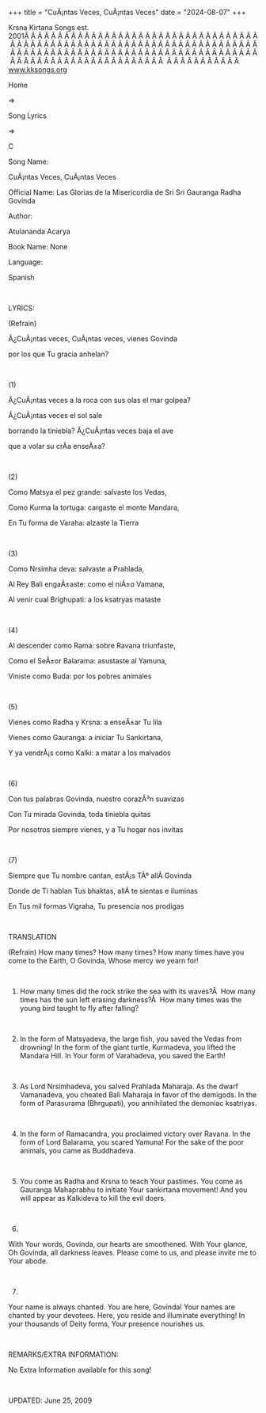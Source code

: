 +++ 
title = "CuÃ¡ntas Veces, CuÃ¡ntas Veces"
date = "2024-08-07"
+++

Krsna Kirtana Songs est. 2001Â Â Â Â Â Â Â Â Â Â Â Â Â Â Â Â Â Â Â Â Â Â Â Â Â Â Â Â Â Â Â Â Â Â Â Â Â Â Â Â Â Â Â Â Â Â Â Â Â Â Â Â Â Â Â Â Â Â Â Â Â Â Â Â Â Â Â Â Â Â Â Â Â Â Â Â Â Â Â Â Â Â Â Â Â Â Â Â Â Â Â Â Â Â Â Â Â Â Â Â Â Â Â Â Â Â Â Â Â Â Â Â Â Â Â Â Â Â Â Â Â Â Â Â Â Â Â Â Â Â Â Â  Â Â Â Â Â Â Â Â Â Â Â  
www.kksongs.org








Home
 
⇒
 
Song Lyrics
 
⇒
 
C


Song
Name:
 
CuÃ¡ntas Veces, CuÃ¡ntas Veces


Official
Name: Las Glorias de la Misericordia de Sri Sri Gauranga Radha Govinda


Author:

Atulananda Acarya


Book
Name: None


Language:

Spanish


 


LYRICS:


(Refrain)


Â¿CuÃ¡ntas
veces, CuÃ¡ntas veces, vienes Govinda


por
los que Tu gracia anhelan? 


 


(1)


Â¿CuÃ¡ntas
veces a la roca con sus olas el mar golpea?


Â¿CuÃ¡ntas
veces el sol sale


borrando
la tiniebla? Â¿CuÃ¡ntas veces baja el ave


que a
volar su crÃ­a enseÃ±a?


 


(2)


Como
Matsya el pez grande: salvaste los Vedas,


Como
Kurma la tortuga: cargaste el monte Mandara,


En Tu
forma de Varaha: alzaste la Tierra


 


(3)


Como
Nrsimha deva: salvaste a Prahlada,


Al Rey
Bali engaÃ±aste: como el niÃ±o Vamana,


Al
venir cual Brighupati: a los ksatryas mataste


 


(4)


Al
descender como Rama: sobre Ravana triunfaste,


Como
el SeÃ±or Balarama: asustaste al Yamuna,


Viniste
  como Buda: por los pobres animales


 


(5)


Vienes
  como Radha y Krsna: a enseÃ±ar Tu lila


Vienes
  como Gauranga: a iniciar Tu Sankirtana,


Y ya
vendrÃ¡s como Kalki: a matar a los malvados


 


(6)


Con
tus palabras Govinda, nuestro corazÃ³n suavizas


Con Tu
mirada Govinda, toda tiniebla quitas


Por
nosotros siempre vienes, y a Tu hogar nos invitas


 


(7)


Siempre
que Tu nombre cantan, estÃ¡s TÃº allÃ­ Govinda


Donde
de Ti hablan Tus bhaktas, allÃ­ te sientas e iluminas


En Tus
mil formas Vigraha, Tu presencia nos prodigas


 


TRANSLATION


(Refrain)
How many times? How many times? How many times have you come to the Earth, O
Govinda, Whose mercy we yearn for!


 


1) How
many times did the rock strike the sea with its waves?Â  How many times has the
sun left erasing darkness?Â  How many times was the young bird taught to fly
after falling?


 


2) In
the form of Matsyadeva, the large fish, you saved the Vedas from drowning! In
the form of the giant turtle, Kurmadeva, you lifted the Mandara Hill. In Your
form of Varahadeva, you saved the Earth!


 


3) As
Lord Nrsimhadeva, you salved Prahlada Maharaja. As the dwarf Vamanadeva, you
cheated Bali Maharaja in favor of the demigods. In the form of Parasurama
(Bhrgupati), you annihilated the demoniac ksatriyas.


 


4) In
the form of Ramacandra, you proclaimed victory over Ravana. In the form of Lord
Balarama, you scared Yamuna! For the sake of the poor animals, you came as
Buddhadeva.


 


5) You
come as Radha and Krsna to teach Your pastimes. You come as Gauranga Mahaprabhu
to initiate Your sankirtana movement! And you will appear as Kalkideva to kill
the evil doers.


 


6)
With Your words, Govinda, our hearts are smoothened. With Your glance, Oh
Govinda, all darkness leaves. Please come to us, and please invite me to Your
abode.


 


7)
Your name is always chanted. You are here, Govinda! Your names are chanted by
your devotees. Here, you reside and illuminate everything! In your thousands of
Deity forms, Your presence nourishes us.


 


REMARKS/EXTRA
INFORMATION:


No
Extra Information available for this song!


 


UPDATED:
 June 25, 2009